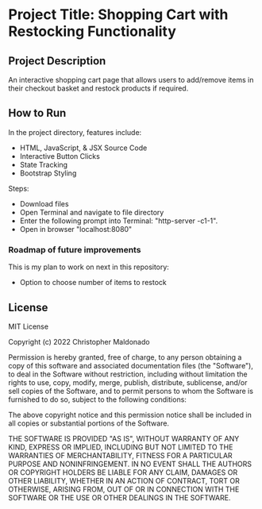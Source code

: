 <h1>Project Title: Shopping Cart with Restocking Functionality</h1>

<h2>Project Description</h2>
An interactive shopping cart page that allows users to add/remove items in their checkout basket and restock products if required.

<h2>How to Run</h2>
In the project directory, features include:
<ul>
  <li>HTML, JavaScript, & JSX Source Code
  <li>Interactive Button Clicks
  <li>State Tracking
  <li>Bootstrap Styling
</ul>

Steps:
<ul>
  <li>Download files
  <li>Open Terminal and navigate to file directory
  <li>Enter the following prompt into Terminal: "http-server -c1-1".
  <li>Open in browser "localhost:8080"
</ul>

<h3>Roadmap of future improvements</h3>
  This is my plan to work on next in this repository:
  <ul>
    <li>Option to choose number of items to restock
  </ul>

<h2>License</h3>
MIT License

Copyright (c) 2022 Christopher Maldonado

Permission is hereby granted, free of charge, to any person obtaining a copy of this software and associated documentation files (the "Software"), to deal in the Software without restriction, including without limitation the rights to use, copy, modify, merge, publish, distribute, sublicense, and/or sell copies of the Software, and to permit persons to whom the Software is furnished to do so, subject to the following conditions:

The above copyright notice and this permission notice shall be included in all copies or substantial portions of the Software.

THE SOFTWARE IS PROVIDED "AS IS", WITHOUT WARRANTY OF ANY KIND, EXPRESS OR IMPLIED, INCLUDING BUT NOT LIMITED TO THE WARRANTIES OF MERCHANTABILITY, FITNESS FOR A PARTICULAR PURPOSE AND NONINFRINGEMENT. IN NO EVENT SHALL THE AUTHORS OR COPYRIGHT HOLDERS BE LIABLE FOR ANY CLAIM, DAMAGES OR OTHER LIABILITY, WHETHER IN AN ACTION OF CONTRACT, TORT OR OTHERWISE, ARISING FROM, OUT OF OR IN CONNECTION WITH THE SOFTWARE OR THE USE OR OTHER DEALINGS IN THE SOFTWARE.
